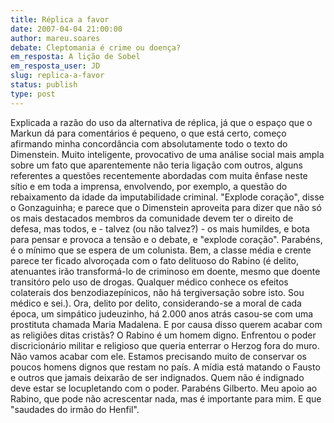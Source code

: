 ```yaml
---
title: Réplica a favor
date: 2007-04-04 21:00:00
author: mareu.soares
debate: Cleptomania é crime ou doença?
em_resposta: A lição de Sobel
em_resposta_user: JD
slug: replica-a-favor
status: publish 
type: post
---
```


Explicada a razão do uso da alternativa de réplica, já que o espaço que o Markun dá para comentários é pequeno, o que está certo, começo afirmando minha concordância com absolutamente todo o texto do Dimenstein. Muito inteligente, provocativo de uma análise social mais ampla sobre um fato que aparentemente não teria ligação com outros, alguns referentes a questões recentemente abordadas com muita ênfase neste sítio e em toda a imprensa, envolvendo, por exemplo, a questão do rebaixamento da idade da imputabilidade criminal. "Explode coração", disse o Gonzaguinha; e parece que o Dimenstein aproveita para dizer que não só os mais destacados membros da comunidade devem ter o direito de defesa, mas todos, e - talvez (ou não talvez?) - os mais humildes, e bota para pensar e provoca a tensão e o debate, e "explode coração". Parabéns, é o mínimo que se espera de um colunista. Bem, a classe média e crente parece ter ficado alvoroçada com o fato delituoso do Rabino (é delito, atenuantes irão transformá-lo de criminoso em doente, mesmo que doente transitóro pelo uso de drogas. Qualquer médico conhece os efeitos colaterais dos benzodiazepínicos, não há tergiversação sobre isto. Sou médico e sei.). Ora, delito por delito, considerando-se a moral de cada época, um simpático judeuzinho, há 2.000 anos atrás casou-se com uma prostituta chamada Maria Madalena. E por causa disso querem acabar com as religiões ditas cristãs? O Rabino é um homem digno. Enfrentou o poder discricionário militar e religioso que queria enterrar o Herzog fora do muro. Não vamos acabar com ele. Estamos precisando muito de conservar os poucos homens dignos que restam no país. A mídia está matando o Fausto e outros que jamais deixarão de ser indignados. Quem não é indignado deve estar se locupletando com o poder. Parabéns Gilberto. Meu apoio ao Rabino, que pode não acrescentar nada, mas é importante para mim. E que "saudades do irmão do Henfil".
